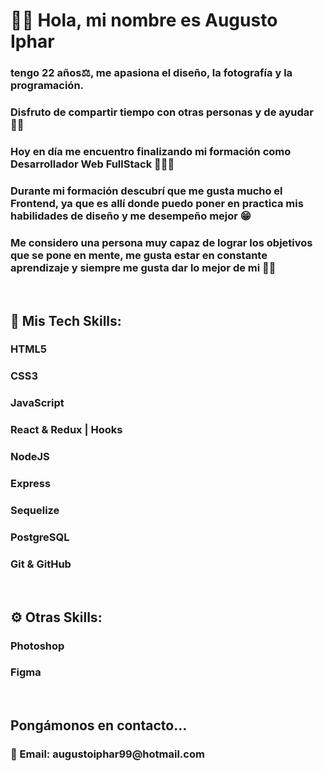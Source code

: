 <h1>🙋‍♂️ Hola, mi nombre es Augusto Iphar </h1>

<h3>tengo 22 años⚖️, me apasiona el diseño, la fotografía y la programación. </h3>
<h3> Disfruto de compartir tiempo con otras personas y de ayudar 🙌🏼 </h3>
<h3> Hoy en día me encuentro finalizando mi formación como Desarrollador Web FullStack 👨🏼‍💻 </h3>
<h3>Durante mi formación descubrí que me gusta mucho el Frontend, ya que es allí donde puedo poner en practica mis habilidades de diseño y me desempeño mejor 😁</h3>
<h3>Me considero una persona muy capaz de lograr los objetivos que se pone en mente, me gusta estar en constante aprendizaje y siempre me gusta dar lo mejor de mi 💪🏼 </h3>
<br>
<h2>🧩 Mis Tech Skills:</h2>
<h3>HTML5</h3>
<h3>CSS3</h3>
<h3>JavaScript</h3>
<h3>React & Redux | Hooks</h3>
<h3>NodeJS</h3>
<h3>Express</h3>
<h3>Sequelize</h3>
<h3>PostgreSQL</h3>
<h3>Git & GitHub</h3>
<br>
<h2>⚙ Otras Skills:</h2>
<h3>Photoshop</h3>
<h3>Figma</h3>
<br>
<h2>Pongámonos en contacto...</h2>
<h3>📩 Email: augustoiphar99@hotmail.com</h3>
